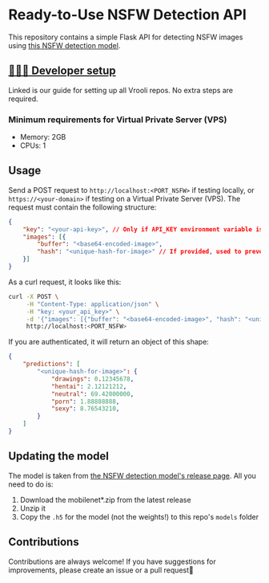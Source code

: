 # Ready-to-Use NSFW Detection API
This repository contains a simple Flask API for detecting NSFW images using [this NSFW detection model](https://pypi.org/project/nsfw-detector/).

## [👩🏼‍💻 Developer setup][setup-guide]
Linked is our guide for setting up all Vrooli repos. No extra steps are required.

### Minimum requirements for Virtual Private Server (VPS)
- Memory: 2GB  
- CPUs: 1

## Usage
Send a POST request to `http://localhost:<PORT_NSFW>` if testing locally, or `https://<your-domain>` if testing on a Virtual Private Server (VPS). The request must contain the following structure:

```json
{
    "key": "<your-api-key>", // Only if API_KEY environment variable is set
    "images": [{
        "buffer": "<base64-encoded-image>",
        "hash": "<unique-hash-for-image>" // If provided, used to prevent computing for the image if it is passed again
    }]
}
```

As a curl request, it looks like this:

```bash
curl -X POST \
     -H "Content-Type: application/json" \
     -H "key: <your_api_key>" \
     -d '{"images": [{"buffer": "<base64-encoded-image>", "hash": "<unique-hash-for-image>"}]}' \
     http://localhost:<PORT_NSFW>
```

If you are authenticated, it will return an object of this shape:

```json
{
    "predictions": [
        "<unique-hash-for-image>": {
            "drawings": 0.12345678,
            "hentai": 2.12121212,
            "neutral": 69.42000000,
            "porn": 1.88888888,
            "sexy": 8.76543210,
        }
    ]
}
```

## Updating the model
The model is taken from [the NSFW detection model's release page](https://github.com/GantMan/nsfw_model/releases). All you need to do is: 
1. Download the mobilenet*.zip from the latest release
2. Unzip it  
3. Copy the `.h5` for the model (not the weights!) to this repo's `models` folder

## Contributions
Contributions are always welcome! If you have suggestions for improvements, please create an issue or a pull request💖


[setup-guide]: https://docs.vrooli.com/setup/getting_started.html

